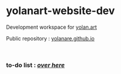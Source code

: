 # yolanart-website-dev

Development workspace for [yolan.art](https://yolan.art)

Public repository : [yolanare.github.io](https://github.com/Yolanare/yolanare.github.io)

<br>

### to-do list : ***[over here](todo.md)***

